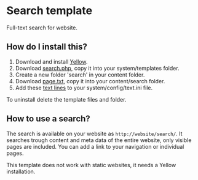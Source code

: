 Search template
===============
Full-text search for website.

How do I install this?
----------------------
1. Download and install [Yellow](https://github.com/markseu/yellowcms/).  
2. Download [search.php](search.php?raw=true), copy it into your system/templates folder.  
3. Create a new folder 'search' in your content folder.
4. Download [page.txt](page.txt?raw=true), copy it into your content/search folder.
5. Add these [text lines](text.ini?raw=true) to your system/config/text.ini file.

To uninstall delete the template files and folder.

How to use a search?
--------------------
The search is available on your website as `http://website/search/`. It searches trough content and meta data of the entire website, only visible pages are included. You can add a link to your navigation or individual pages.

This template does not work with static websites, it needs a Yellow installation.
